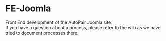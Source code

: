 # FE-Joomla
Front End development of the AutoPair Joomla site.<br>
If you have a question about a process, please refer to the wiki as we have tried to document processes there.
